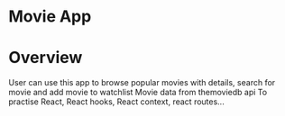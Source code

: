 # Movie App

# Overview
User can use this app to browse popular movies with details, search for movie and add movie to watchlist
Movie data from themoviedb api
To practise React, React hooks, React context, react routes...